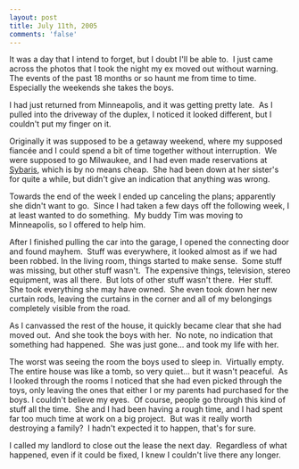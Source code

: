 ```yaml
---
layout: post
title: July 11th, 2005
comments: 'false'
---
```

It was a day that I intend to forget, but I doubt I'll be able to.  I just came across the photos that I took the night my ex moved out without warning.  The events of the past 18 months or so haunt me from time to time.  Especially the weekends she takes the boys.

I had just returned from Minneapolis, and it was getting pretty late.  As I pulled into the driveway of the duplex, I noticed it looked different, but I couldn't put my finger on it.

Originally it was supposed to be a getaway weekend, where my supposed fiancée and I could spend a bit of time together without interruption.  We were supposed to go Milwaukee, and I had even made reservations at [Sybaris][1], which is by no means cheap.  She had been down at her sister's for quite a while, but didn't give an indication that anything was wrong.

Towards the end of the week I ended up canceling the plans; apparently she didn't want to go.  Since I had taken a few days off the following week, I at least wanted to do something.  My buddy Tim was moving to Minneapolis, so I offered to help him.

After I finished pulling the car into the garage, I opened the connecting door and found mayhem.  Stuff was everywhere, it looked almost as if we had been robbed.  In the living room, things started to make sense.  Some stuff was missing, but other stuff wasn't.  The expensive things, television, stereo equipment, was all there.  But lots of other stuff wasn't there.  Her stuff.  She took everything she may have owned.  She even took down her new curtain rods, leaving the curtains in the corner and all of my belongings completely visible from the road.

As I canvassed the rest of the house, it quickly became clear that she had moved out.  And she took the boys with her.  No note, no indication that something had happened.  She was just gone... and took my life with her.

The worst was seeing the room the boys used to sleep in.  Virtually empty.  The entire house was like a tomb, so very quiet... but it wasn't peaceful.  As I looked through the rooms I noticed that she had even picked through the toys, only leaving the ones that either I or my parents had purchased for the boys.  I couldn't believe my eyes.  Of course, people go through this kind of stuff all the time.  She and I had been having a rough time, and I had spent far too much time at work on a big project.  But was it really worth destroying a family?  I hadn't expected it to happen, that's for sure.

I called my landlord to close out the lease the next day.  Regardless of what happened, even if it could be fixed, I knew I couldn't live there any longer.

[1]: https://www.sybaris.com/
